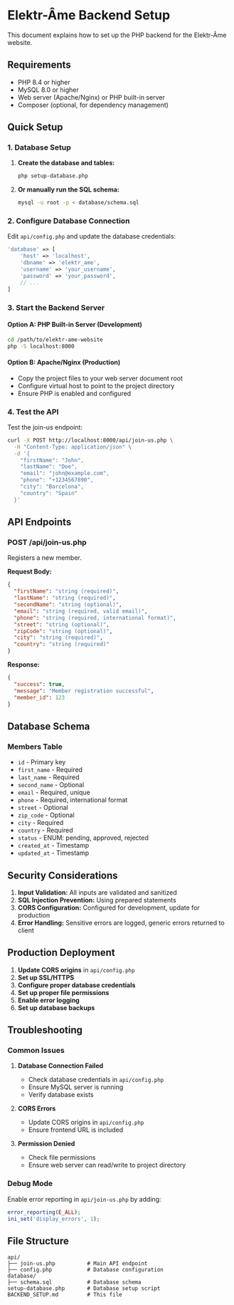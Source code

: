 # Elektr-Âme Backend Setup

This document explains how to set up the PHP backend for the Elektr-Âme website.

## Requirements

- PHP 8.4 or higher
- MySQL 8.0 or higher
- Web server (Apache/Nginx) or PHP built-in server
- Composer (optional, for dependency management)

## Quick Setup

### 1. Database Setup

1. **Create the database and tables:**
   ```bash
   php setup-database.php
   ```

2. **Or manually run the SQL schema:**
   ```bash
   mysql -u root -p < database/schema.sql
   ```

### 2. Configure Database Connection

Edit `api/config.php` and update the database credentials:

```php
'database' => [
    'host' => 'localhost',
    'dbname' => 'elektr_ame',
    'username' => 'your_username',
    'password' => 'your_password',
    // ...
]
```

### 3. Start the Backend Server

#### Option A: PHP Built-in Server (Development)
```bash
cd /path/to/elektr-ame-website
php -S localhost:8000
```

#### Option B: Apache/Nginx (Production)
- Copy the project files to your web server document root
- Configure virtual host to point to the project directory
- Ensure PHP is enabled and configured

### 4. Test the API

Test the join-us endpoint:

```bash
curl -X POST http://localhost:8000/api/join-us.php \
  -H "Content-Type: application/json" \
  -d '{
    "firstName": "John",
    "lastName": "Doe",
    "email": "john@example.com",
    "phone": "+1234567890",
    "city": "Barcelona",
    "country": "Spain"
  }'
```

## API Endpoints

### POST /api/join-us.php

Registers a new member.

**Request Body:**
```json
{
  "firstName": "string (required)",
  "lastName": "string (required)",
  "secondName": "string (optional)",
  "email": "string (required, valid email)",
  "phone": "string (required, international format)",
  "street": "string (optional)",
  "zipCode": "string (optional)",
  "city": "string (required)",
  "country": "string (required)"
}
```

**Response:**
```json
{
  "success": true,
  "message": "Member registration successful",
  "member_id": 123
}
```

## Database Schema

### Members Table
- `id` - Primary key
- `first_name` - Required
- `last_name` - Required
- `second_name` - Optional
- `email` - Required, unique
- `phone` - Required, international format
- `street` - Optional
- `zip_code` - Optional
- `city` - Required
- `country` - Required
- `status` - ENUM: pending, approved, rejected
- `created_at` - Timestamp
- `updated_at` - Timestamp

## Security Considerations

1. **Input Validation:** All inputs are validated and sanitized
2. **SQL Injection Prevention:** Using prepared statements
3. **CORS Configuration:** Configured for development, update for production
4. **Error Handling:** Sensitive errors are logged, generic errors returned to client

## Production Deployment

1. **Update CORS origins** in `api/config.php`
2. **Set up SSL/HTTPS**
3. **Configure proper database credentials**
4. **Set up proper file permissions**
5. **Enable error logging**
6. **Set up database backups**

## Troubleshooting

### Common Issues

1. **Database Connection Failed**
   - Check database credentials in `api/config.php`
   - Ensure MySQL server is running
   - Verify database exists

2. **CORS Errors**
   - Update CORS origins in `api/config.php`
   - Ensure frontend URL is included

3. **Permission Denied**
   - Check file permissions
   - Ensure web server can read/write to project directory

### Debug Mode

Enable error reporting in `api/join-us.php` by adding:
```php
error_reporting(E_ALL);
ini_set('display_errors', 1);
```

## File Structure

```
api/
├── join-us.php          # Main API endpoint
├── config.php           # Database configuration
database/
├── schema.sql           # Database schema
setup-database.php       # Database setup script
BACKEND_SETUP.md         # This file
```


